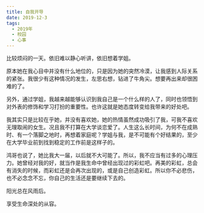 ```yaml
---
title: 自我开导
date: 2019-12-3
tags:
  - 2019年
  - 校园
  - 心事
---
```


比较烦闷的一天。依旧难以静心听讲，依旧想着学姐。

原本她在我心目中并没有什么地位的，只是因为她的突然冷漠，让我感到人际关系的紧张。我很少有这种情况的发生，左思右想，钻进了牛角尖。想要再出来却很困难的了。

另外，通过学姐，我越来越能够认识到我自己是一个什么样的人了，同时也领悟到对外表的修饰和学习打扮的重要性。也许这就是她态度转变给我带来的好处吧。

我其实只是比较在乎她，并没有喜欢她，她的热情虽然成功吸引了我，可我不喜欢无理取闹的女生。况且我不打算在大学谈恋爱了。人生这么长时间，为何不在成熟时、有一个落脚之地时，再想着家庭呢？学姐与我，是不可能有个好结果的，至少在大学毕业前到找到稳定的工作前是这样子的。

鸿哥也说了，她比我大一届，以后就不大可能了。所以，我不应当有过多的心理压力。她曾经对我的好，就当作是我生命中曾经出现过的彩虹吧。再美的彩虹，总会有消失的时候，而彩虹还是会再次出现的，或是自己创造彩虹。所以你不必悲伤，也不必念念不忘，你自己的生活还是要继续下去的。

阳光总在风雨后。

享受生命深处的从容。
